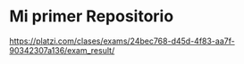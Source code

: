 # Mi primer Repositorio
https://platzi.com/clases/exams/24bec768-d45d-4f83-aa7f-90342307a136/exam_result/